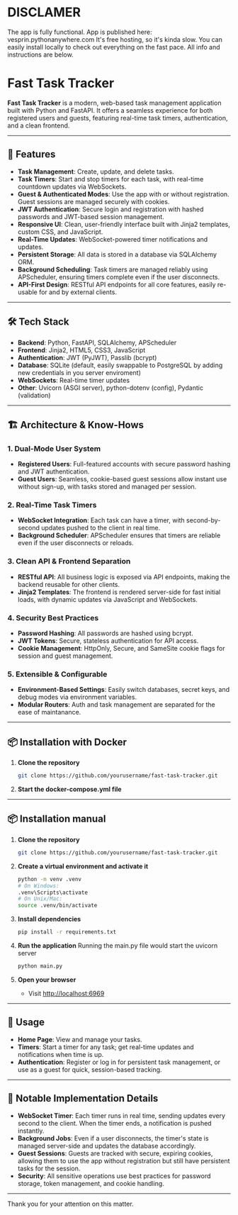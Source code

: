 # DISCLAMER
The app is fully functional.
App is published here: vesprin.pythonanywhere.com
It's free hosting, so it's kinda slow. You can easily install locally to check out everything on the fast pace. All info and instructions are below.

# Fast Task Tracker

**Fast Task Tracker** is a modern, web-based task management application built with Python and FastAPI. It offers a seamless experience for both registered users and guests, featuring real-time task timers, authentication, and a clean frontend.

---

## 🚀 Features

- **Task Management**: Create, update, and delete tasks.
- **Task Timers**: Start and stop timers for each task, with real-time countdown updates via WebSockets.
- **Guest & Authenticated Modes**: Use the app with or without registration. Guest sessions are managed securely with cookies.
- **JWT Authentication**: Secure login and registration with hashed passwords and JWT-based session management.
- **Responsive UI**: Clean, user-friendly interface built with Jinja2 templates, custom CSS, and JavaScript.
- **Real-Time Updates**: WebSocket-powered timer notifications and updates.
- **Persistent Storage**: All data is stored in a database via SQLAlchemy ORM.
- **Background Scheduling**: Task timers are managed reliably using APScheduler, ensuring timers complete even if the user disconnects.
- **API-First Design**: RESTful API endpoints for all core features, easily re-usable for and by external clients.

---

## 🛠️ Tech Stack

- **Backend**: Python, FastAPI, SQLAlchemy, APScheduler
- **Frontend**: Jinja2, HTML5, CSS3, JavaScript
- **Authentication**: JWT (PyJWT), Passlib (bcrypt)
- **Database**: SQLite (default, easily swappable to PostgreSQL by adding new credentials in you server enviroment)
- **WebSockets**: Real-time timer updates
- **Other**: Uvicorn (ASGI server), python-dotenv (config), Pydantic (validation)

---

## 🏗️ Architecture & Know-Hows

### 1. Dual-Mode User System
- **Registered Users**: Full-featured accounts with secure password hashing and JWT authentication.
- **Guest Users**: Seamless, cookie-based guest sessions allow instant use without sign-up, with tasks stored and managed per session.

### 2. Real-Time Task Timers
- **WebSocket Integration**: Each task can have a timer, with second-by-second updates pushed to the client in real time.
- **Background Scheduler**: APScheduler ensures that timers are reliable even if the user disconnects or reloads.

### 3. Clean API & Frontend Separation
- **RESTful API**: All business logic is exposed via API endpoints, making the backend reusable for other clients.
- **Jinja2 Templates**: The frontend is rendered server-side for fast initial loads, with dynamic updates via JavaScript and WebSockets.

### 4. Security Best Practices
- **Password Hashing**: All passwords are hashed using bcrypt.
- **JWT Tokens**: Secure, stateless authentication for API access.
- **Cookie Management**: HttpOnly, Secure, and SameSite cookie flags for session and guest management.

### 5. Extensible & Configurable
- **Environment-Based Settings**: Easily switch databases, secret keys, and debug modes via environment variables.
- **Modular Routers**: Auth and task management are separated for the ease of maintanance.

---

## 📦 Installation with Docker

1. **Clone the repository**
   ```bash
   git clone https://github.com/yourusername/fast-task-tracker.git
   ```

2. **Start the docker-compose.yml file**

---

## 📦 Installation manual

1. **Clone the repository**
   ```bash
   git clone https://github.com/yourusername/fast-task-tracker.git
   ```

2. **Create a virtual environment and activate it**
   ```bash
   python -m venv .venv
   # On Windows:
   .venv\Scripts\activate
   # On Unix/Mac:
   source .venv/bin/activate
   ```

3. **Install dependencies**
   ```bash
   pip install -r requirements.txt
   ```

4. **Run the application**
   Running the main.py file would start the uvicorn server
   ```bash
   python main.py
   ```

5. **Open your browser**
   - Visit [http://localhost:6969](http://localhost:6969)

---

## 📝 Usage

- **Home Page**: View and manage your tasks.
- **Timers**: Start a timer for any task; get real-time updates and notifications when time is up.
- **Authentication**: Register or log in for persistent task management, or use as a guest for quick, session-based tracking.

---

## 🧠 Notable Implementation Details

- **WebSocket Timer**: Each timer runs in real time, sending updates every second to the client. When the timer ends, a notification is pushed instantly.
- **Background Jobs**: Even if a user disconnects, the timer's state is managed server-side and updates the database accordingly.
- **Guest Sessions**: Guests are tracked with secure, expiring cookies, allowing them to use the app without registration but still have persistent tasks for the session.
- **Security**: All sensitive operations use best practices for password storage, token management, and cookie handling.

---

Thank you for your attention on this matter.